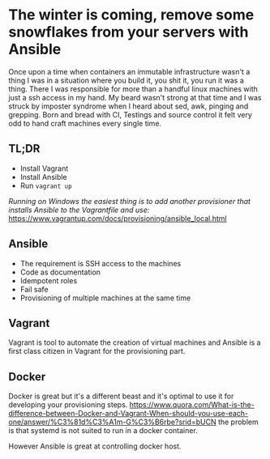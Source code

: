 # The winter is coming, remove some snowflakes from your servers with Ansible
Once upon a time when containers an immutable infrastructure wasn't a thing I was in a situation where you build it, you shit it, you run it was a thing. There I was responsible for more than a handful linux machines with just a ssh access in my hand. My beard wasn't strong at that time and I was struck by imposter syndrome when I heard about sed, awk, pinging and grepping. Born and bread with CI, Testings and source control it felt very odd to hand craft machines every single time.

## TL;DR
- Install Vagrant
- Install Ansible
- Run `vagrant up`

_Running on Windows the easiest thing is to add another provisioner that installs Ansible to the Vagrantfile and use:_ https://www.vagrantup.com/docs/provisioning/ansible_local.html

## Ansible
- The requirement is SSH access to the machines
- Code as documentation
- Idempotent roles
- Fail safe
- Provisioning of multiple machines at the same time

## Vagrant
Vagrant is tool to automate the creation of virtual machines and Ansible is a first class citizen in Vagrant for the provisioning part.

## Docker
Docker is great but it's a different beast and it's optimal to use it for developing your provisioning steps. https://www.quora.com/What-is-the-difference-between-Docker-and-Vagrant-When-should-you-use-each-one/answer/%C3%81d%C3%A1m-G%C3%B6rbe?srid=bUCN the problem is that systemd is not suited to run in a docker container.

However Ansible is great at controlling docker host.
